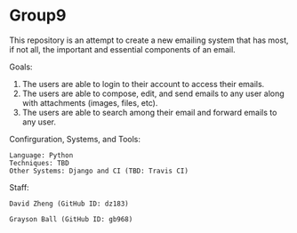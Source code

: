 # Group9
This repository is an attempt to create a new emailing system that has most, if not all, the important and essential components of an email. 

Goals: 
  1. The users are able to login to their account to access their emails.
  2. The users are able to compose, edit, and send emails to any user along with attachments (images, files, etc).
  3. The users are able to search among their email and forward emails to any user.

Confirguration, Systems, and Tools:
  
    Language: Python
    Techniques: TBD
    Other Systems: Django and CI (TBD: Travis CI)
  
Staff:

 	David Zheng (GitHub ID: dz183)  
  
	Grayson Ball (GitHub ID: gb968)
